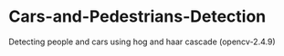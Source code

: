 # Cars-and-Pedestrians-Detection
Detecting people and cars using hog and haar cascade (opencv-2.4.9)
